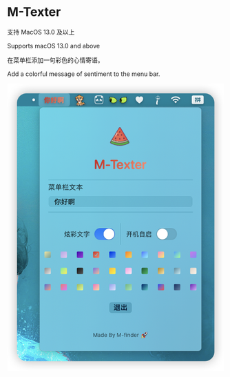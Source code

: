 # M-Texter

支持 MacOS 13.0 及以上

Supports macOS 13.0 and above


在菜单栏添加一句彩色的心情寄语。

Add a colorful message of sentiment to the menu bar.



<img src="M-Texter/Preview Content/Preview Assets.xcassets/preview.imageset/iShot_2025-08-05_09.48.38.png">
